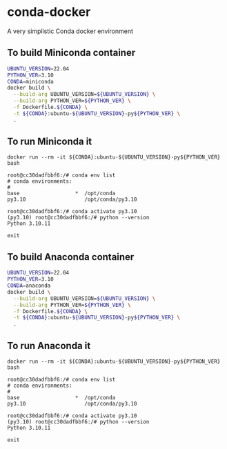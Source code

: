# conda-docker
A very simplistic Conda docker environment

## To build Miniconda container
```bash
UBUNTU_VERSION=22.04
PYTHON_VER=3.10
CONDA=miniconda
docker build \
  --build-arg UBUNTU_VERSION=${UBUNTU_VERSION} \
  --build-arg PYTHON_VER=${PYTHON_VER} \
  -f Dockerfile.${CONDA} \
  -t ${CONDA}:ubuntu-${UBUNTU_VERSION}-py${PYTHON_VER} \
  .
```

## To run Miniconda it
```
docker run --rm -it ${CONDA}:ubuntu-${UBUNTU_VERSION}-py${PYTHON_VER} bash

root@cc30dadfbbf6:/# conda env list
# conda environments:
#
base                  *  /opt/conda
py3.10                   /opt/conda/py3.10

root@cc30dadfbbf6:/# conda activate py3.10
(py3.10) root@cc30dadfbbf6:/# python --version
Python 3.10.11

exit
```

## To build Anaconda container
```bash
UBUNTU_VERSION=22.04
PYTHON_VER=3.10
CONDA=anaconda
docker build \
  --build-arg UBUNTU_VERSION=${UBUNTU_VERSION} \
  --build-arg PYTHON_VER=${PYTHON_VER} \
  -f Dockerfile.${CONDA} \
  -t ${CONDA}:ubuntu-${UBUNTU_VERSION}-py${PYTHON_VER} \
  .
```

## To run Anaconda it
```
docker run --rm -it ${CONDA}:ubuntu-${UBUNTU_VERSION}-py${PYTHON_VER} bash

root@cc30dadfbbf6:/# conda env list
# conda environments:
#
base                  *  /opt/conda
py3.10                   /opt/conda/py3.10

root@cc30dadfbbf6:/# conda activate py3.10
(py3.10) root@cc30dadfbbf6:/# python --version
Python 3.10.11

exit
```
